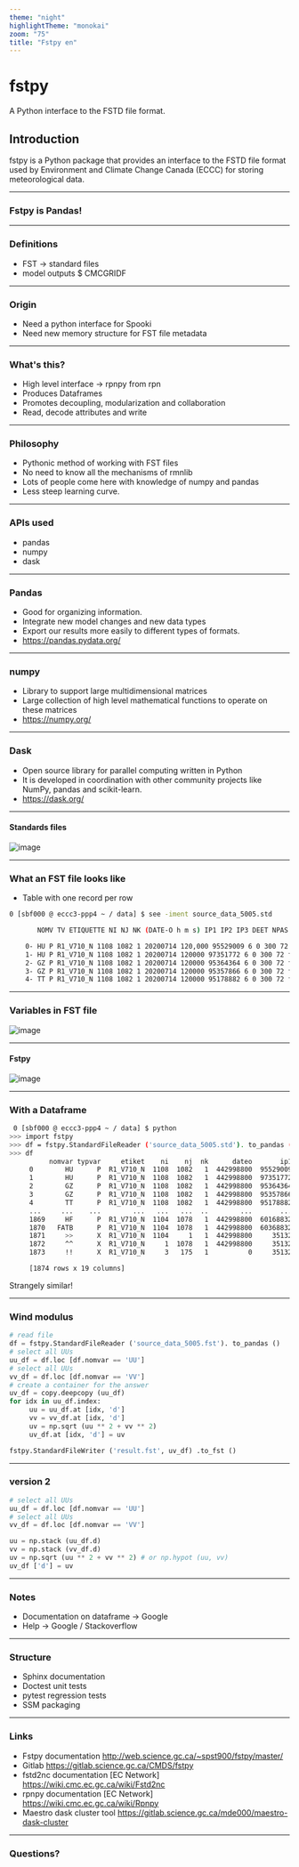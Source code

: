 ```yaml
---
theme: "night"
highlightTheme: "monokai"
zoom: "75"
title: "Fstpy en"
---
```


# fstpy

A Python interface to the FSTD file format.

## Introduction

fstpy is a Python package that provides an interface to the FSTD file format used by Environment and Climate Change Canada (ECCC) for storing meteorological data.

---

### Fstpy is Pandas!

---

### Definitions
- FST -> standard files
- model outputs $ CMCGRIDF

---

### Origin
- Need a python interface for Spooki
- Need new memory structure for FST file metadata

---

### What's this?
- High level interface -> rpnpy from rpn
- Produces Dataframes
- Promotes decoupling, modularization and collaboration
- Read, decode attributes and write

---

### Philosophy
- Pythonic method of working with FST files
- No need to know all the mechanisms of rmnlib
- Lots of people come here with knowledge of numpy and pandas
- Less steep learning curve.

---

### APIs used
- pandas
- numpy
- dask

---

### Pandas
- Good for organizing information.
- Integrate new model changes and new data types
- Export our results more easily to different types of formats.
- <https://pandas.pydata.org/>

---

### numpy
- Library to support large multidimensional matrices
- Large collection of high level mathematical functions to operate on these matrices
- <https://numpy.org/>

---

### Dask
- Open source library for parallel computing written in Python
- It is developed in coordination with other community projects like NumPy, pandas and scikit-learn.
- <https://dask.org/>

---

#### Standards files
![image](https://encrypted-tbn0.gstatic.com/images?q=tbn:ANd9GcS8HAeOTkPIH4k7xO_7dlM8Ks9ecoEqlsr-zQ&usqp=CAU)

---

### What an FST file looks like
- Table with one record per row

```bash
0 [sbf000 @ eccc3-ppp4 ~ / data] $ see -iment source_data_5005.std

       NOMV TV ETIQUETTE NI NJ NK (DATE-O h m s) IP1 IP2 IP3 DEET NPAS DTY G IG1 IG2 IG3 IG4

    0- HU P R1_V710_N 1108 1082 1 20200714 120,000 95529009 6 0 300 72 f 16 Z 33792 77761 1 0
    1- HU P R1_V710_N 1108 1082 1 20200714 120000 97351772 6 0 300 72 f 16 Z 33792 77761 1 0
    2- GZ P R1_V710_N 1108 1082 1 20200714 120000 95364364 6 0 300 72 f 16 Z 33792 77761 1 0
    3- GZ P R1_V710_N 1108 1082 1 20200714 120000 95357866 6 0 300 72 f 16 Z 33792 77761 1 0
    4- TT P R1_V710_N 1108 1082 1 20200714 120000 95178882 6 0 300 72 f 16 Z 33792 77761 1 0

```

---

### Variables in FST file
![image](cube.jpg)

---

#### Fstpy
![image](https://encrypted-tbn0.gstatic.com/images?q=tbn:ANd9GcRef8630r2P860i3ZQYu1xkH5mPMj3l7xuAAw&usqp=CAU)

---

### With a Dataframe
```bash
 0 [sbf000 @ eccc3-ppp4 ~ / data] $ python
>>> import fstpy
>>> df = fstpy.StandardFileReader ('source_data_5005.std'). to_pandas ()
>>> df
          nomvar typvar     etiket    ni    nj  nk      dateo       ip1    ip2  ip3  deet  npas  datyp  nbits grtyp    ig1    ig2    ig3    ig4
     0        HU      P  R1_V710_N  1108  1082   1  442998800  95529009      6    0   300    72    134     16     Z  33792  77761      1      0
     1        HU      P  R1_V710_N  1108  1082   1  442998800  97351772      6    0   300    72    134     16     Z  33792  77761      1      0
     2        GZ      P  R1_V710_N  1108  1082   1  442998800  95364364      6    0   300    72    134     16     Z  33792  77761      1      0
     3        GZ      P  R1_V710_N  1108  1082   1  442998800  95357866      6    0   300    72    134     16     Z  33792  77761      1      0
     4        TT      P  R1_V710_N  1108  1082   1  442998800  95178882      6    0   300    72    134     16     Z  33792  77761      1      0
     ...     ...    ...        ...   ...   ...  ..        ...       ...    ...  ...   ...   ...    ...    ...   ...    ...    ...    ...    ...
     1869     HF      P  R1_V710_N  1104  1078   1  442998800  60168832      6    0   300    72    134     12     Z  35132  56748      1      0
     1870   FATB      P  R1_V710_N  1104  1078   1  442998800  60368832      6    0   300    72    134     12     Z  35132  56748      1      0
     1871     >>      X  R1_V710_N  1104     1   1  442998800     35132  56748    1     0     0      5     32     E   1470    560  54400  46560
     1872     ^^      X  R1_V710_N     1  1078   1  442998800     35132  56748    1     0     0      5     32     E   1470    560  54400  46560
     1873     !!      X  R1_V710_N     3   175   1          0     35132  56748    0     0     0      5     64     X   5005      0    300   1500

     [1874 rows x 19 columns]


```
Strangely similar!

---

### Wind modulus
```python
# read file
df = fstpy.StandardFileReader ('source_data_5005.fst'). to_pandas ()
# select all UUs
uu_df = df.loc [df.nomvar == 'UU']
# select all UUs
vv_df = df.loc [df.nomvar == 'VV']
# create a container for the answer
uv_df = copy.deepcopy (uu_df)
for idx in uu_df.index:
     uu = uu_df.at [idx, 'd']
     vv = vv_df.at [idx, 'd']
     uv = np.sqrt (uu ** 2 + vv ** 2)
     uv_df.at [idx, 'd'] = uv

fstpy.StandardFileWriter ('result.fst', uv_df) .to_fst ()
```

---

### version 2
```python
# select all UUs
uu_df = df.loc [df.nomvar == 'UU']
# select all UUs
vv_df = df.loc [df.nomvar == 'VV']

uu = np.stack (uu_df.d)
vv = np.stack (vv_df.d)
uv = np.sqrt (uu ** 2 + vv ** 2) # or np.hypot (uu, vv)
uv_df ['d'] = uv

```

---

### Notes
- Documentation on dataframe -> Google
- Help -> Google / Stackoverflow

---

### Structure
- Sphinx documentation
- Doctest unit tests
- pytest regression tests
- SSM packaging

---

### Links
- Fstpy documentation <http://web.science.gc.ca/~spst900/fstpy/master/>
- Gitlab <https://gitlab.science.gc.ca/CMDS/fstpy>
- fstd2nc documentation [EC Network] <https://wiki.cmc.ec.gc.ca/wiki/Fstd2nc>
- rpnpy documentation [EC Network] <https://wiki.cmc.ec.gc.ca/wiki/Rpnpy>
- Maestro dask cluster tool <https://gitlab.science.gc.ca/mde000/maestro-dask-cluster>

---

### Questions?


